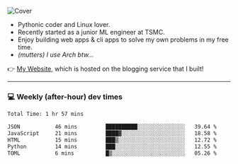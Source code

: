 ![Cover](https://i.imgur.com/BmnIp4h.jpg)

- Pythonic coder and Linux lover.
- Recently started as a junior ML engineer at TSMC.
- Enjoy building web apps & cli apps to solve my own problems in my free time.
- _(mutters) I use Arch btw..._

👉️ [My Website](https://whoosh.blog/@hank), which is hosted on the blogging service that I built!

---

### 💻 Weekly (after-hour) dev times

<!--START_SECTION:waka-->

```txt
Total Time: 1 hr 57 mins

JSON           46 mins         ██████████░░░░░░░░░░░░░░░   39.64 %
JavaScript     21 mins         ████▓░░░░░░░░░░░░░░░░░░░░   18.58 %
HTML           15 mins         ███▒░░░░░░░░░░░░░░░░░░░░░   12.72 %
Python         14 mins         ███░░░░░░░░░░░░░░░░░░░░░░   12.55 %
TOML           6 mins          █▒░░░░░░░░░░░░░░░░░░░░░░░   05.26 %
```

<!--END_SECTION:waka-->
